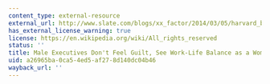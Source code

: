 ```yaml
---
content_type: external-resource
external_url: http://www.slate.com/blogs/xx_factor/2014/03/05/harvard_business_review_study_on_work_life_balance_male_executives_see_family.html
has_external_license_warning: true
license: https://en.wikipedia.org/wiki/All_rights_reserved
status: ''
title: Male Executives Don't Feel Guilt, See Work-Life Balance as a Woman's Problem
uid: a26965ba-0ca5-4ed5-af27-8d140dc04b46
wayback_url: ''
---
```

